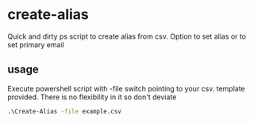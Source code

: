 # create-alias
 Quick and dirty ps script to create alias from csv. Option to set alias or to set primary email

## usage
 Execute powershell script with -file switch pointing to your csv. template provided. There is no flexibility in it so don't deviate
 ```bat
 .\Create-Alias -file example.csv
 ```